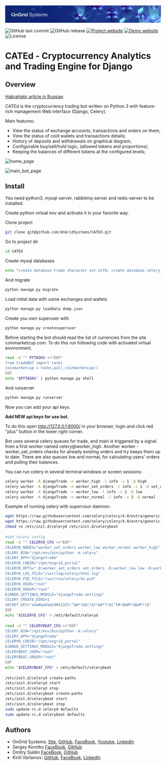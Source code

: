 [![OnGrid Systems Blockchain Applications DApps Development](images/ongrid-systems-cover.png)](https://ongrid.pro/)

![GitHub last commit](https://img.shields.io/github/last-commit/robotveradev/VeraWebApp.svg)
![GitHub release](https://img.shields.io/github/release/robotveradev/VeraWebApp.svg)
[![Project website](https://img.shields.io/website-up-down-green-red/http/vera.jobs.svg?label=project-site)](https://vera.jobs)
[![Demo website](https://img.shields.io/website-up-down-green-red/http/demo.vera.jobs.svg?label=demo-site)](https://vera.wtf)
![License](https://img.shields.io/github/license/robotveradev/VeraWebApp.svg)


# CATEd - Cryptocurrency Analytics and Trading Engine for Django

## Overview

[HabraHabr article in Russian](https://habrahabr.ru/users/proofx/posts/)

CATEd is the cryptocurrency trading bot written on Python 3 with feature-rich management Web interface (Django, Celery).

Main features:
* View the status of exchange accounts, transactions and orders on them;
* View the status of cold wallets and transactions details;
* History of deposits and withdrawals on graphical diagram;
* Configurable buy/sell/hold logic, (allowed tokens and proportions);
* Keeping the balances of different tokens at the configured levels;

![home_page](https://github.com/OnGridSystems/CATEd/blob/master/images/home_page.jpg)

![main_bot_page](https://github.com/OnGridSystems/CATEd/blob/master/images/final_screen.jpg)

## Install

You need python3, mysql-server, rabbitmq-server and redis-server to be installed.

Create python virtual env and activate it in your favorite way.

Clone project
```sh
git clone git@github.com:OnGridSystems/CATEd.git
```
Go to project dir
```sh
cd CATEd
```
Create mysql databases
```sh
echo "create database trade character set utf8; create database celery_result; create database portal_ticker;" | mysql -u root
```
And migrate
```sh
python manage.py migrate
```
Load initial data with some exchanges and wallets
```sh
python manage.py loaddata dump.json
```

Create you own superuser with
```sh
python manage.py createsuperuser
```
Before starting the bot should read the list of currencies from the site coinmarketcup.com. To do this run following code
with activated virtual environment.
```sh 
read -d "" PYTASKS <<"EOF"
from tradeBOT import tasks
coinmarketcup = tasks.pull_coinmarketcup()
EOF
echo "$PYTASKS" | python manage.py shell
```
And runserver
```sh 
python manage.py runserver
```
Now you can add your api keys.

**Add NEW api keys for use bot.**

To do this open http://127.0.0.1:8000/ in your browser, login and click red "plus" button in the lower right corner.

Bot uses several celery queues for trade, and main is triggered by a signal from a first worker named celery@worker_high.
Another worker - worker_set_orders checks for already existing orders and try keeps them up to date.
There are also queues low and normal, for calculating users' orders and pulling their balances. 

You can run celery in several terminal windows or screen sessions:
```sh
celery worker -A djangoTrade -n worker_high -l info -c 1 -Q high
celery worker -A djangoTrade -n worker_set_orders -l info -c 1 -Q set_orders
celery worker -A djangoTrade -n worker_low -l info -c 2 -Q low
celery worker -A djangoTrade -n worker_normal -l info -c 2 -Q normal
```

Example of running celery with supervisor daemon:

```sh
wget https://raw.githubusercontent.com/celery/celery/4.0/extra/generic-init.d/celeryd -O /etc/init.d/celeryd
wget https://raw.githubusercontent.com/celery/celery/4.0/extra/generic-init.d/celerybeat -O /etc/init.d/celerybeat
chmod +x /etc/init.d/celeryd /etc/init.d/celerybeat

#add celery config
read -d "" CELERYD_CFG <<"EOF"
CELERYD_NODES="worker_set_orders worker_low worker_normal worker_high"
CELERY_BIN="/opt/env/bin/python -m celery"
CELERY_APP="djangoTrade"
CELERYD_CHDIR="/opt/ongrid_portal"
CELERYD_OPTS="-Q:worker_set_orders set_orders -Q:worker_low low -Q:worker_normal normal -Q:worker_high high -c:worker_set_orders 1 -c:worker_low 3 -c:worker_normal 3 -c:worker_high 1"
CELERYD_LOG_FILE="/var/log/celery/%n%I.log"
CELERYD_PID_FILE="/var/run/celery/%n.pid"
CELERYD_USER="root"
CELERYD_GROUP="root"
DJANGO_SETTINGS_MODULE="djangoTrade.settings"
CELERY_CREATE_DIRS=1
SECRET_KEY="ada#qadaa2d#1232%!^&#*(&@(!&Y!&#*T!@(^F#!@&#F!@&#F!(@"
EOF
echo "$CELERYD_CFG" > /etc/default/celeryd

read -d "" CELERYBEAT_CFG <<"EOF"
CELERY_BIN="/opt/env/bin/python -m celery"
CELERY_APP="djangoTrade"
CELERYD_CHDIR="/opt/ongrid_portal"
DJANGO_SETTINGS_MODULE="djangoTrade.settings"
CELERYBEAT_USER="root"
CELERYBEAT_GROUP="root"
EOF
echo "$CELERYBEAT_CFG" > /etc/default/celerybeat

/etc/init.d/celeryd create-paths
/etc/init.d/celeryd start
/etc/init.d/celeryd stop
/etc/init.d/celerybeat create-paths
/etc/init.d/celerybeat start
/etc/init.d/celerybeat stop
sudo update-rc.d celeryd defaults
sudo update-rc.d celerybeat defaults
```

## Authors
* OnGrid Systems: [Site](https://ongrid.pro), [GitHub](https://github.com/OnGridSystems/), [FaceBook](https://www.facebook.com/ongrid.pro/), [Youtube](https://www.youtube.com/channel/UCT8s-f1FInO6ivn_dp-W34g), [LinkedIn](https://www.linkedin.com/company/ongridpro/)
* Sergey Korotko [FaceBook](https://www.facebook.com/s.korotko), [GitHub](https://github.com/achievement008)
* Dmitry Suldin [FaceBook](https://www.facebook.com/novator.klin), [GitHub](https://github.com/Klyaus)
* Kirill Varlamov: [GitHub](https://github.com/ongrid/), [FaceBook](https://www.facebook.com/kirill.varlamov.12), [LinkedIn](https://www.linkedin.com/in/kvarlamo/)
